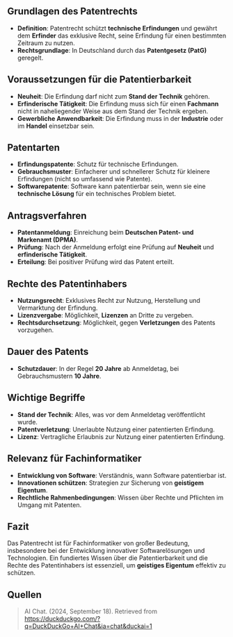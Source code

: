 ## Grundlagen des Patentrechts
- **Definition**: Patentrecht schützt **technische Erfindungen** und gewährt dem **Erfinder** das exklusive Recht, seine Erfindung für einen bestimmten Zeitraum zu nutzen.
- **Rechtsgrundlage**: In Deutschland durch das **Patentgesetz (PatG)** geregelt.

## Voraussetzungen für die Patentierbarkeit
- **Neuheit**: Die Erfindung darf nicht zum **Stand der Technik** gehören.
- **Erfinderische Tätigkeit**: Die Erfindung muss sich für einen **Fachmann** nicht in naheliegender Weise aus dem Stand der Technik ergeben.
- **Gewerbliche Anwendbarkeit**: Die Erfindung muss in der **Industrie** oder im **Handel** einsetzbar sein.

## Patentarten
- **Erfindungspatente**: Schutz für technische Erfindungen.
- **Gebrauchsmuster**: Einfacherer und schnellerer Schutz für kleinere Erfindungen (nicht so umfassend wie Patente).
- **Softwarepatente**: Software kann patentierbar sein, wenn sie eine **technische Lösung** für ein technisches Problem bietet.

## Antragsverfahren
- **Patentanmeldung**: Einreichung beim **Deutschen Patent- und Markenamt (DPMA)**.
- **Prüfung**: Nach der Anmeldung erfolgt eine Prüfung auf **Neuheit** und **erfinderische Tätigkeit**.
- **Erteilung**: Bei positiver Prüfung wird das Patent erteilt.

## Rechte des Patentinhabers
- **Nutzungsrecht**: Exklusives Recht zur Nutzung, Herstellung und Vermarktung der Erfindung.
- **Lizenzvergabe**: Möglichkeit, **Lizenzen** an Dritte zu vergeben.
- **Rechtsdurchsetzung**: Möglichkeit, gegen **Verletzungen** des Patents vorzugehen.

## Dauer des Patents
- **Schutzdauer**: In der Regel **20 Jahre** ab Anmeldetag, bei Gebrauchsmustern **10 Jahre**.

## Wichtige Begriffe
- **Stand der Technik**: Alles, was vor dem Anmeldetag veröffentlicht wurde.
- **Patentverletzung**: Unerlaubte Nutzung einer patentierten Erfindung.
- **Lizenz**: Vertragliche Erlaubnis zur Nutzung einer patentierten Erfindung.

## Relevanz für Fachinformatiker
- **Entwicklung von Software**: Verständnis, wann Software patentierbar ist.
- **Innovationen schützen**: Strategien zur Sicherung von **geistigem Eigentum**.
- **Rechtliche Rahmenbedingungen**: Wissen über Rechte und Pflichten im Umgang mit Patenten.

## Fazit
Das Patentrecht ist für Fachinformatiker von großer Bedeutung, insbesondere bei der Entwicklung innovativer Softwarelösungen und Technologien. Ein fundiertes Wissen über die Patentierbarkeit und die Rechte des Patentinhabers ist essenziell, um **geistiges Eigentum** effektiv zu schützen.


## Quellen

> AI Chat. (2024, September 18). Retrieved from https://duckduckgo.com/?q=DuckDuckGo+AI+Chat&ia=chat&duckai=1